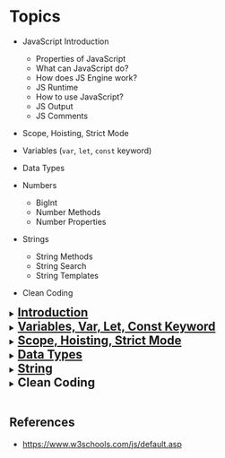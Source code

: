 # Topics

- JavaScript Introduction

  - Properties of JavaScript
  - What can JavaScript do?
  - How does JS Engine work?
  - JS Runtime
  - How to use JavaScript?
  - JS Output
  - JS Comments

- Scope, Hoisting, Strict Mode
- Variables (`var`, `let`, `const` keyword)
- Data Types
- Numbers
  - BigInt
  - Number Methods
  - Number Properties
- Strings
  - String Methods
  - String Search
  - String Templates
- Clean Coding
  <br>

<details>
  <summary><h2 style="display: inline;"><a href="https://www.w3schools.com/js/js_intro.asp?goalId=75e13f34-a8d9-4e12-8fdf-47f4abaab487" target="_blank">Introduction</a></h2></summary>
<br>

- JavaScript was invented by <b>Brendan Eich</b> in 1995, and became an ECMA standard in 1997.
- <strong>ECMA-262</strong> is the official name of the standard.
- <strong>ECMAScript</strong> is the official name of the language.
- JavaScript uses the Unicode character set. Unicode covers (almost) all the characters, punctuations, and symbols in the world.

- JavaScript is a **single-threaded**, garbage-collected, JIT-compiled, dynamically typed, prototype-based programming language.

### Properties of JavaScript

- **High Abstraction**
  - Does not need any resource management and memory allocation
- **Garbage Collected**
  - It means that we don’t need to worry about garbage cleanup. An algorithm inside JavaScript take care of garbage collection and cleaning.
- **JIT Compiled**

  - JavaScript is not purely interpreted language, rather modern JavaScript is **Just In Time** compiled.

    High Level Code ⇒ Compiler ⇒ Machine Code

    Compiler turning high-level code to machine code.

![alt text](image-9.png)

- **Multi-paradigm**
  - Paradigm: Mindset of code structure which will determine your coding style
    1. Procedural Programming
    2. Object Oriented Programming (OOP)
    3. Functional Programming (FP)
- **Prototyped-based**

  ![alt text](image-8.png)

- **Functions are first-class citizen**

  - It means that you can throw a function anywhere you want. You can treat a function as a variable. You can pass a function as a parameter of a function. You can return a function from inside of another function. This feature gives you a lot of flexibility while using functions.

    ```jsx
    button.addEventListener("click", () => {
      console.log("Button is clicked");
    });

    // **addEventListener -> This is a function**
    // **()=>{}           -> This is also a function, but inside of another function**
    ```

- **Dynamically Typed**
  You don’t need to specify the type of the variable on the declaration.
  ```jsx
  let age = 85; // age is a number
  age = "potato"; //  age is string
  ```
- **Single Threaded**
  Single threaded means the execution of instructions happens in a single sequence.
  <br>
  <br>

### What can JavaScript do?

- JavaScript can change HTML Content
- JavaScript can change HTML Attribute Values
- JavaScript can change HTML Styles (CSS)
- JavaScript can hide HTML Elements
- JavaScript can show HTML Elements
  <br>

### How does JS Engine work?

![](image-10.png)

### JS Runtime

![alt text](image-11.png)

### How to use JavaScript?

- In HTML, JavaScript code is inserted between `<script>` and `</script>` tags.

```js
<script>
	document.getElementById("demo").innerHTML = "My First JavaScript";
<script>
```

Old JavaScript examples may use a type attribute: `<script type="text/javascript">`.
The type attribute is not required. JavaScript is the default scripting language in HTML.

- Scripts can be placed in the `<body>`, or in the `<head>` section of an HTML page, or in both.
- Placing scripts at the bottom of the <body> element improves the display speed, because script interpretation slows down the display.
- External JavaScript. `<script src="myScript.js"></script>`
  <br>

### JavaScript Output

JavaScript can "display" data in different ways:

- Writing into an HTML element, using `innerHTML`.
- Writing into the HTML output using `document.write()`.
- Writing into an alert box, using `window.alert()`.
- Writing into the browser console, using `console.log()`.
  <br>

### JavaScript Comments

```js
//document.getElementById("myH").innerHTML = "My First Page";
document.getElementById("myP").innerHTML = "My first paragraph.";

/*
document.getElementById("myH").innerHTML = "My First Page";
document.getElementById("myP").innerHTML = "My first paragraph.";
*/
```

</details>

<details>
  <summary><h2 style="display: inline;"><a href="https://www.w3schools.com/js/js_variables.asp?goalId=75e13f34-a8d9-4e12-8fdf-47f4abaab487" target="_blank">Variables, Var, Let, Const Keyword
</a></h2></summary>
<br>

- Variables are Containers for Storing Data
- JavaScript Variables can be declared in 4 ways:
  - Automatically
  - Using var
  - Using let
  - Using const
    <br>

### JavaScript Identifiers

- All JavaScript variables must be identified with unique names. These unique names are called **identifiers**.

- Identifiers can be short names (like x and y) or more descriptive names (age, sum, totalVolume).

- The general rules for constructing names for variables (unique identifiers) are:

  - Names can contain letters, digits, underscores, and dollar signs.
  - Names must begin with a letter.
  - Names can also begin with $ and \_
  - Names are case sensitive (y and Y are different variables).
  - Reserved words (like JavaScript keywords) cannot be used as names.
    <br>

### JavaScript Dollar Sign $

```js
let $ = "Hello World";
let $$$ = 2;
let $myMoney = 5;
```

Using the dollar sign is not very common in JavaScript, but professional programmers often use it as an alias for the main function in a JavaScript library.

### JavaScript Underscore (\_)

```js
let _lastName = "Johnson";
let _x = 2;
let _100 = 5;
```

Using the underscore is not very common in JavaScript, but a convention among professional programmers is to use it as an alias for "private (hidden)" variables.

### Re-Declaring JavaScript Variables

- If you re-declare a JavaScript variable declared with `var`, it will not lose its value.
- Redeclaring a variable with `const`, `let`, in another scope, or in another block, is allowed:

```js
const x = 2; // Allowed

{
  const x = 3; // Allowed
}

{
  const x = 4; // Allowed
}
```

```js
var carName = "Volvo";
var carName;
```

### JavaScript Arithmetic

```js
let a = 5 + 2 + 3; // 10
let b = "John" + " " + "Doe"; // John Doe

let c = "5" + 2 + 3; // '523'  If you put a number in quotes, the rest of the numbers will be treated as strings, and concatenated.
let d = 2 + 3 + "5"; // '55'
```

<br>

### Example

```js
var a = 6;
function f() {
  console.log("Inside function ", a);
}

console.log("Outside function ", a);

f();
```

```js
let a = 6;
function f() {
  console.log("Inside function ", a);
}

console.log("Outside function ", a);

f();
```

### When to use var, let, or const?

- Always declare variables
- Always use `const` if the value should not be changed
- Always use `const` if the type should not be changed (Arrays and Objects)
- Only use `let` if you can't use `const`
- Only use `var` if you MUST support old browsers.
  <br>

![alt text](image-6.png)
<br>

</details>

<details>
  <summary><h2 style="display: inline;"><a href="https://www.w3schools.com/js/js_scope.asp?goalId=75e13f34-a8d9-4e12-8fdf-47f4abaab487" target="_blank">Scope, Hoisting, Strict Mode
</a></h2></summary>
<br>

- Scope determines the accessibility (visibility) of variables.
- In JavaScript, objects and functions are also variables.
- Scope determines the accessibility of **variables**, **objects**, and **functions** from different parts of the code.
- JavaScript variables have 3 types of scope
  - `Block scope`
  - `Function scope`
  - `Global scope`
    <br>

```js
// Automatically Global

myFunction();

// code here can use carName

function myFunction() {
  carName = "Volvo";
}
```

⚠️ Do NOT create global variables unless you intend to.
⚠️ Global variables (or functions) can overwrite window variables (or functions).
⚠️ Any function, including the window object, can overwrite global variables and functions.

- With JavaScript, the global scope is the JavaScript environment.
  - In HTML, the global scope is the `window` object.
  - Global variables defined with the `var` keyword belong to the window object
  - Global variables defined with the `let` keyword do not belong to the window object

#### The Lifetime of JavaScript Variables

- The lifetime of a JavaScript variable starts when it is declared.

- Function (local) variables are deleted when the function is completed.

- In a web browser, global variables are deleted when you close the browser window (or tab).

#### Examples

```js
// var has no Block scope. var has function scope.

{
  var x = 2;
}
// x CAN be used here
```

```js
// If you assign a value to a variable that has not been declared, it will automatically become a GLOBAL variable.
// Your global variables (or functions) can overwrite window variables (or functions).

console.log(x); // undefined
var x = 23;
console.log(x); // 23

function myFunc() {
  x = 10;
  console.log(`${x} from myFunc()`); // 10 from myFunc()
}

myFunc();
console.log(x); // 10
```

```js
// Variables declared with var are in the function scope.

console.log(x); // undefined
var x = 23;
console.log(x); // 23

function myFunc() {
  var x = 10; // It will create another new variable which is different from GLOBAL x = 23. Here var x = 10 -> accessibility exist within myFunc()
  console.log(`${x} from myFunc()`); // 10 from myFunc()
}

myFunc();
console.log(x); // 23
```

<br>

### Hoisting

- Hoisting is JavaScript's default behavior of moving all declarations (**variable** and **function** declarations) to the top of the current scope.
- Variables defined with `var` is hoisted to the top of the block, but initialized with `undefined`.
- Variables defined with `let` and `const` are hoisted to the top of the block, but not *initialized*.
  Meaning: The block of code is aware of the variable, but it cannot be used until it has been declared.

- Using a `let` variable before it is declared will result in a `ReferenceError`.

- The variable is in a "temporal dead zone" from the start of the block until it is declared

- Using a `const` variable before it is declared, is a `syntax error`, so the code will simply not run
  <br>

**<span style="color:orange;">Tips</span>**: Declare Variables at the Top!

- If a developer doesn't understand hoisting, programs may contain bugs (errors).

- To avoid bugs, always declare all variables at the beginning of every scope.

- JavaScript in **strict mode `“use strict”`** does not allow variables to be used if they are not declared.

- The "use strict" directive is only recognized at the **beginning** of a script or a function.

### Example

```js
console.log(x); // undefined
x = 8;
console.log(x); // 8
var x;
```

```js
console.log(x); // undefined
x = 8;
console.log(x); // 8
var x = 6;
console.log(x); // 6
```

```js
// ReferenceError: x is not defined
x = 8;
console.log(x);
let x;
```

```js
// SyntaxError: Missing initializer in const declaration
x = 8;
console.log(x);
const x;
```

```js
// ReferenceError: x is not defined
console.log(x);
x = 8;
console.log(x);
const x = 5;
```

<br>

### Strict Mode

- Strict mode makes it easier to write **"secure"** JavaScript.
- Strict mode is declared by adding "use strict"; to the beginning of a script or a function.
- Strict mode changes previously accepted **"bad syntax"** into real errors.
- With strict mode, you can not, for example, use undeclared variables.

</details>

<details>
  <summary><h2 style="display: inline;"><a href="https://www.w3schools.com/js/js_datatypes.asp?goalId=75e13f34-a8d9-4e12-8fdf-47f4abaab487" target="_blank">Data Types
</a></h2></summary>
<br>
JavaScript has 8 Datatypes

- String
- Number
- Bigint
- Boolean
- Undefined
- Null
- Symbol
- Object

![alt text](image-4.png)

<a href="https://www.javascripttutorial.net/javascript-primitive-vs-reference-values/" target="_blank">JavaScript Primitive vs. Reference Values</a>

- A **primitive value** is a value that has no properties or methods. Primitive values are **immutable** (they are hardcoded and cannot be changed).
- Objects are mutable: They are addressed by reference, not by value.

<br>

#### JavaScript Booleans

Link: https://www.w3schools.com/js/js_booleans.asp?goalId=75e13f34-a8d9-4e12-8fdf-47f4abaab487

- A JavaScript Boolean represents one of two values: true or false.

#### JavaScript Numbers

Link: https://www.w3schools.com/js/js_numbers.asp?goalId=75e13f34-a8d9-4e12-8fdf-47f4abaab487

- JavaScript Numbers are Always 64-bit Floating Point
- JavaScript will try to convert strings to numbers in all numeric operations.

```js
let x = "100";
let y = "10";

let a = x / y;
let b = x * y;
let c = x - y;
let d = x + y; // This won't work
```

<br>

- `NaN` is a number: typeof NaN returns `number`
- Infinity is a number: typeof Infinity returns number.

```js
typeof NaN;
typeof Infinity;
```

<br>

By default, JavaScript displays numbers as base 10 decimals.
But you can use the **toString()** method to output numbers from base 2 to base 36.
Hexadecimal is base 16. Decimal is base 10. Octal is base 8. Binary is base 2.

```js
let myNumber = 32;
myNumber.toString(32);
myNumber.toString(16);
myNumber.toString(12);
myNumber.toString(10);
myNumber.toString(8);
myNumber.toString(2);
```

#### BigInt

`BigInt` is the second numeric data type in JavaScript (after Number).

</details>

<details>
  <summary><h2 style="display: inline;"><a href="https://www.w3schools.com/js/js_strings.asp?goalId=75e13f34-a8d9-4e12-8fdf-47f4abaab487" target="_blank">String</a></h2></summary>
  <br>

- Strings are for storing text
- Javascript strings are primitive and **immutable**: All string methods produce a new string without altering the original string.

</details>

<details>
  <summary><h2 style="display: inline;"><a>Clean Coding</a></h2></summary>
<br>

Link: https://lokesh-prajapati.medium.com/26-clean-code-javascript-tips-for-efficient-programming-02ccdfebebc2

</details>
<br>

## References

- https://www.w3schools.com/js/default.asp
